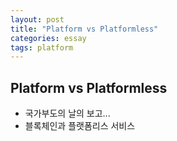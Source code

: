 ```yaml
---
layout: post
title: "Platform vs Platformless"
categories: essay
tags: platform 
---
```


Platform vs Platformless
------------------------

  * 국가부도의 날의 보고... 
  * 블록체인과 플랫폼리스 서비스 
